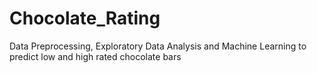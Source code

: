 # Chocolate_Rating
Data Preprocessing, Exploratory Data Analysis and Machine Learning to predict low and high rated chocolate bars 
